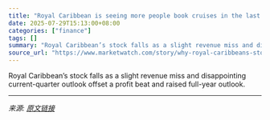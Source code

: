 ```yaml
---
title: "Royal Caribbean is seeing more people book cruises in the last minute. Why the stock is falling."
date: 2025-07-29T15:13:00+08:00
categories: ["finance"]
tags: []
summary: "Royal Caribbean’s stock falls as a slight revenue miss and disappointing current-quarter outlook offset a profit beat and raised full-year outlook."
source_url: "https://www.marketwatch.com/story/why-royal-caribbeans-stock-is-dropping-even-as-cruise-demand-accelerates-8d7b68af?mod=mw_rss_topstories"
---
```


Royal Caribbean’s stock falls as a slight revenue miss and disappointing current-quarter outlook offset a profit beat and raised full-year outlook.

---

*来源: [原文链接](https://www.marketwatch.com/story/why-royal-caribbeans-stock-is-dropping-even-as-cruise-demand-accelerates-8d7b68af?mod=mw_rss_topstories)*

